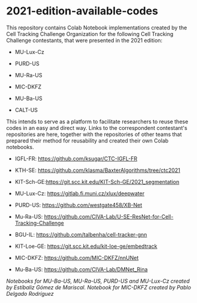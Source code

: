 # 2021-edition-available-codes

This repository contains Colab Notebook implementations created by the Cell Tracking Challenge Organization for the following Cell Tracking Challenge contestants, that were presented in the 2021 edition:


- MU-Lux-Cz
- PURD-US
- MU-Ra-US
- MIC-DKFZ
- MU-Ba-US

- CALT-US

This intends to serve as a platform to facilitate researchers to reuse these codes in an easy and direct way. 
Links to the correspondent contestant's repositories are here, together with the repositories of other teams that prepared their method for reusability and created their own Colab notebooks.

- IGFL-FR: https://github.com/ksugar/CTC-IGFL-FR
- KTH-SE: https://github.com/klasma/BaxterAlgorithms/tree/ctc2021
- KIT-Sch-GE:https://git.scc.kit.edu/KIT-Sch-GE/2021_segmentation
- MU-Lux-Cz: https://gitlab.fi.muni.cz/xlux/deepwater
- PURD-US: https://github.com/westgate458/XB-Net
- Mu-Ra-US: https://github.com/CIVA-Lab/U-SE-ResNet-for-Cell-Tracking-Challenge
- BGU-IL: https://github.com/talbenha/cell-tracker-gnn
- KIT-Loe-GE: https://git.scc.kit.edu/kit-loe-ge/embedtrack
- MIC-DKFZ: https://github.com/MIC-DKFZ/nnUNet
 
- Mu-Ba-US: https://github.com/CIVA-Lab/DMNet_Rina


*Notebooks for MU-Ba-US, MU-Ra-US, PURD-US and MU-Lux-Cz created by Estíbaliz Gómez de Mariscal. Notebook for MIC-DKFZ created by Pablo Delgado Rodríguez*


